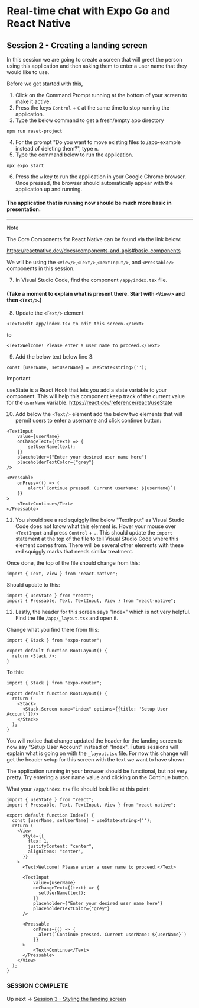 # Real-time chat with Expo Go and React Native
## Session 2 - Creating a landing screen

In this session we are going to create a screen that will greet the person using this application and then asking them to enter a user name that they would like to use.

Before we get started with this,
1. Click on the Command Prompt running at the bottom of your screen to make it active.
2. Press the keys `Control` + `C` at the same time to stop running the application.
3. Type the below command to get a fresh/empty app directory
```
npm run reset-project
```
4. For the prompt "Do you want to move existing files to /app-example instead of deleting them?", type `n`.
5. Type the command below to run the application.
```
npx expo start
```
6. Press the `w` key to run the application in your Google Chrome browser.  Once pressed, the browser should automatically appear with the application up and running.

#### The application that is running now should be much more basic in presentation.

---

> [!NOTE] 
> The Core Components for React Native can be found via the link below:
>
> https://reactnative.dev/docs/components-and-apis#basic-components
>
> We will be using the `<View/>`,`<Text/>`,`<TextInput/>`, and `<Pressable/>` components in this session.

7. In Visual Studio Code, find the component `/app/index.tsx` file.

#### (Take a moment to explain what is present there.  Start with `<View/>` and then `<Text/>`.)

8. Update the `<Text/>` element
```tsx
<Text>Edit app/index.tsx to edit this screen.</Text>
```
to
```tsx
<Text>Welcome! Please enter a user name to proceed.</Text>
```

9. Add the below text below line 3:
```tsx
const [userName, setUserName] = useState<string>('');
```
> [!IMPORTANT]  
> useState is a React Hook that lets you add a state variable to your component.  This will help this component keep track of the current value for the `userName` variable.
> https://react.dev/reference/react/useState

10. Add below the `<Text/>` element add the below two elements that will permit users to enter a username and click continue button:
```tsx
<TextInput
    value={userName}
    onChangeText={(text) => {
        setUserName(text);
    }}
    placeholder={"Enter your desired user name here"}
    placeholderTextColor={"grey"}
/>

<Pressable 
    onPress={() => {
        alert(`Continue pressed. Current userName: ${userName}`)
    }}
>
    <Text>Continue</Text>
</Pressable>
```

11. You should see a red squiggly line below "TextInput" as Visual Studio Code does not know what this element is.  Hover your mouse over `<TextInput` and press `Control` + `.`.  This should update the `import` statement at the top of the file to tell Visual Studio Code where this element comes from.  There will be several other elements with these red squiggly marks that needs similar treatment.  

Once done, the top of the file should change from this:
```tsx
import { Text, View } from "react-native";
```
Should update to this:
```tsx
import { useState } from "react";
import { Pressable, Text, TextInput, View } from "react-native";
```

12. Lastly, the header for this screen says "Index" which is not very helpful.  Find the file `/app/_layout.tsx` and open it.

Change what you find there from this:
```tsx
import { Stack } from "expo-router";

export default function RootLayout() {
  return <Stack />;
}
```
To this:
```tsx
import { Stack } from "expo-router";

export default function RootLayout() {
  return (
    <Stack>
      <Stack.Screen name="index" options={{title: 'Setup User Account'}}/>
    </Stack>
  );
}
```
You will notice that change updated the header for the landing screen to now say "Setup User Account" instead of "Index".  Future sessions will explain what is going on with the `_layout.tsx` file.  For now this change will get the header setup for this screen with the text we want to have shown.

The application running in your browser should be functional, but not very pretty.
Try entering a user name value and clicking on the Continue button.

What your `/app/index.tsx` file should look like at this point:
```tsx
import { useState } from "react";
import { Pressable, Text, TextInput, View } from "react-native";

export default function Index() {
  const [userName, setUserName] = useState<string>('');
  return (
    <View
      style={{
        flex: 1,
        justifyContent: "center",
        alignItems: "center",
      }}
    >
      <Text>Welcome! Please enter a user name to proceed.</Text>

      <TextInput
          value={userName}
          onChangeText={(text) => {
            setUserName(text);
          }}
          placeholder={"Enter your desired user name here"}
          placeholderTextColor={"grey"}
      />

      <Pressable 
          onPress={() => {
            alert(`Continue pressed. Current userName: ${userName}`)
          }}
      >
          <Text>Continue</Text>
      </Pressable>
    </View>
  );
}
```

### SESSION COMPLETE

Up next -> [Session 3 - Styling the landing screen](session-3-styling-the-landing-screen.md)
